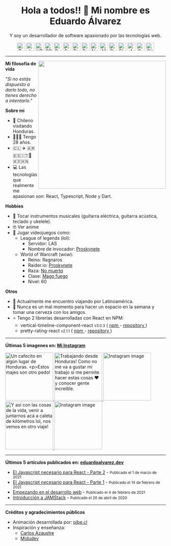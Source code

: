 <h1 align="center">Hola a todos!! 👋 Mi nombre es Eduardo Álvarez</h1>
<p align="center">
  Y soy un desarrollador de software apasionado por las tecnologías web.
</p>

<p align="center">
  <img
					src='https://github.com/Proskynete/Proskynete/blob/master/images/icons/ts.png?raw=true'
					alt=Typescript
					width='25'
					height='25'
				/> <img
					src='https://github.com/Proskynete/Proskynete/blob/master/images/icons/js.png?raw=true'
					alt=Javascript
					width='25'
					height='25'
				/> <img
					src='https://github.com/Proskynete/Proskynete/blob/master/images/icons/html5.png?raw=true'
					alt=HTML5
					width='25'
					height='25'
				/> <img
					src='https://github.com/Proskynete/Proskynete/blob/master/images/icons/css3.png?raw=true'
					alt=CSS3
					width='25'
					height='25'
				/> <img
					src='https://github.com/Proskynete/Proskynete/blob/master/images/icons/bootstrap.png?raw=true'
					alt=Bootstrap
					width='25'
					height='25'
				/> <img
					src='https://github.com/Proskynete/Proskynete/blob/master/images/icons/sass.png?raw=true'
					alt=Sass
					width='25'
					height='25'
				/> <img
					src='https://github.com/Proskynete/Proskynete/blob/master/images/icons/react.png?raw=true'
					alt=React
					width='25'
					height='25'
				/> <img
					src='https://github.com/Proskynete/Proskynete/blob/master/images/icons/redux.png?raw=true'
					alt=Redux
					width='25'
					height='25'
				/> <img
					src='https://github.com/Proskynete/Proskynete/blob/master/images/icons/node.png?raw=true'
					alt=Nodejs
					width='25'
					height='25'
				/> <img
					src='https://github.com/Proskynete/Proskynete/blob/master/images/icons/mongodb.png?raw=true'
					alt=MongoDB
					width='25'
					height='25'
				/> <img
					src='https://github.com/Proskynete/Proskynete/blob/master/images/icons/dart.png?raw=true'
					alt=Dart
					width='25'
					height='25'
				/> <img
					src='https://github.com/Proskynete/Proskynete/blob/master/images/icons/flutter.png?raw=true'
					alt=Flutter
					width='25'
					height='25'
				/> <img
					src='https://github.com/Proskynete/Proskynete/blob/master/images/icons/aws.png?raw=true'
					alt=Amazon Web Services
					width='25'
					height='25'
				/> <img
					src='https://github.com/Proskynete/Proskynete/blob/master/images/icons/gcp.png?raw=true'
					alt=Google Cloud Platform
					width='25'
					height='25'
				/> <img
					src='https://github.com/Proskynete/Proskynete/blob/master/images/icons/git.png?raw=true'
					alt=Git
					width='25'
					height='25'
				/>
</p>

---

<img
  width="400"
  align="right"
  src="https://github.com/Proskynete/Proskynete/blob/master/images/proskynete.gif?raw=true"
/>

<p align="left">
  <strong>Mi filosofía de vida</strong>
</p>
<p>
  <i>"Si no estás dispuesto a darlo todo, no tienes derecho a intentarlo."</i>
</p>

<p align="left">
  <strong>Sobre mi</strong>
</p>
<ul>
  <li>📍 Chileno visitando Honduras.</li>
  <li>👨🏼‍💻 Tengo 28 años.</li>
  <li>🇨🇱 ✈️ 🇦🇷🇪🇸🇮🇹🗿🇲🇽🇭🇳</li>
  <li>
    💻 Las tecnologías que realmente me apasionan son: React, Typescript, Node y
    Dart.
  </li>
</ul>

<p align="left">
  <strong>Hobbies</strong>
</p>
<ul>
  <li>
    🎼 Tocar instrumentos musicales (guitarra eléctrica, guitarra acústica,
    teclado y ukelele).
  </li>
  <li>🤓 Ver anime</li>
  <li>
    👾 Jugar videojuegos como:
    <ul>
      <li>
        League of legends (lol):
        <ul>
          <li>Servidor: LAS</li>
          <li>
            Nombre de invocador:
            <a
              href="https://www.leagueofgraphs.com/es/summoner/las/proskynete"
              target="_blank"
            >
              Proskynete
            </a>
          </li>
        </ul>
      </li>
      <li>
        World of Warcraft (wow):
        <ul>
          <li>Reino: Ragnaros</li>
          <li>
            Raider.io:
            <a
              href="https://raider.io/characters/us/ragnaros/Proskynete"
              target="_blank"
            >
              Proskynete
            </a>
          </li>
          <li>
            Raza:
            <a
              href="https://worldofwarcraft.com/en-us/game/races/undead"
              target="_blank"
            >
              No muerto
            </a>
          </li>
          <li>
            Clase:
            <a
              href="https://worldofwarcraft.com/en-us/game/talent-calculator#mage/fire"
              target="_blank"
            >
              Mago fuego
            </a>
          </li>
          <li>Nivel: 60</li>
        </ul>
      </li>
    </ul>
  </li>
</ul>

<p align="left">
  <strong>Otros</strong>
</p>
<ul>
  <li>🧳 Actualmente me encuentro viajando por Latinoamérica.</li>
  <li>
    🍺 Nunca es un mal momento para hacer un espacio en la semana y tomar una
    cerveza con los amigos.
  </li>
  <li>
    ⭐ Tengo 2 librerías desarrolladas con React en NPM:
    <ul>
      <li>
        vertical-timeline-component-react <small>v3.0.3</small> (
        <a
          href="https://www.npmjs.com/package/vertical-timeline-component-react"
          target="_blank"
        >
          npm
        </a>
        -
        <a
          href="https://github.com/Proskynete/vertical-timeline-component-react"
          target="_blank"
        >
          repository
        </a>
        )
      </li>
      <li>
        pretty-rating-react <small>v2.1.1</small> (
        <a
          href="https://www.npmjs.com/package/pretty-rating-react"
          target="_blank"
        >
          npm
        </a>
        -
        <a
          href="https://github.com/Proskynete/pretty-rating-react"
          target="_blank"
        >
          repository
        </a>
        )
      </li>
    </ul>
  </li>
</ul>

---

<p align="left">
  <strong>
    Últimas 5 imagenes en:
    <a href="https://instagram.com/proskynete" target="_blank">
      Mi Instagram
    </a>
  </strong>
</p>

<a href='https://www.instagram.com/p/CcOW8G0OlAs' target='_blank'>
				<img
					src='https://scontent-frx5-1.cdninstagram.com/v/t51.2885-15/278140654_358298049411886_6157918978119809269_n.jpg?stp=c180.0.1080.1080a_dst-jpg_e35_s640x640_sh0.08&_nc_ht=scontent-frx5-1.cdninstagram.com&_nc_cat=110&_nc_ohc=1G7ECHoCHI0AX8bv7ZF&edm=ABfd0MgBAAAA&ccb=7-4&oh=00_AT8LYYsivpEQ-VCBKkwSXTkmnh8cXS_cxU4tBGgo6Lt5Rg&oe=625FA903&_nc_sid=7bff83'
					alt="Un cafecito en algún lugar de Honduras.

Estos majes son otro pedo!"
width='150'
height='150'
/>
</a><a href='https://www.instagram.com/p/Cb_GOpSAARN' target='_blank'>
<img
					src='https://scontent-frt3-1.cdninstagram.com/v/t51.2885-15/277895915_264982375844814_1364159946048635381_n.jpg?stp=c180.0.1080.1080a_dst-jpg_e35_s640x640_sh0.08&_nc_ht=scontent-frt3-1.cdninstagram.com&_nc_cat=106&_nc_ohc=mPqrNjo0sg8AX_OjM2O&edm=ABfd0MgBAAAA&ccb=7-4&oh=00_AT85Uo9R3eXuaw2Q5lYV7QwWCeqKv1iyVZZsh29sbMKk7Q&oe=625FEB68&_nc_sid=7bff83'
					alt="Trabajando desde Honduras! 
Como no me va a gustar mi trabajo si me permite hacer estas cosas ❤️ y conocer gente increíble."
					width='150'
					height='150'
				/>
</a><a href='https://www.instagram.com/p/CbknlJGgbZM' target='_blank'>
<img
					src='https://scontent-frt3-2.cdninstagram.com/v/t51.2885-15/277401254_1120246868753593_5792336941392140816_n.jpg?stp=c0.120.720.720a_dst-jpg_e15_s640x640&_nc_ht=scontent-frt3-2.cdninstagram.com&_nc_cat=101&_nc_ohc=RNVzl5aQU1YAX-ejYSd&edm=ABfd0MgBAAAA&ccb=7-4&oh=00_AT8FYdtDwqqjCNTmOCyQn2GtHzNdfG88HO9atml7uOUskg&oe=625B525F&_nc_sid=7bff83'
					alt='Instagram image'
					width='150'
					height='150'
				/>
</a><a href='https://www.instagram.com/p/CYQ92X5Ay-x' target='_blank'>
<img
					src='https://scontent-frt3-1.cdninstagram.com/v/t51.2885-15/271118452_150926767288340_6658601939174927593_n.jpg?stp=c0.175.1406.1406a_dst-jpg_e35_s640x640_sh0.08&_nc_ht=scontent-frt3-1.cdninstagram.com&_nc_cat=108&_nc_ohc=fy69fRNKwekAX8r57gI&edm=ABfd0MgBAAAA&ccb=7-4&oh=00_AT8uiy5j_6uob_nrhGvxdcPYiWRzWzLiyQPgt73NakETBw&oe=625F7CAF&_nc_sid=7bff83'
					alt="Y así con las cosas de la vida, venir a juntarnos acá a caleta de kilómetros lol, nos vemos en otro viaje!"
					width='150'
					height='150'
				/>
</a><a href='https://www.instagram.com/p/CYO9EFpAYC6' target='_blank'>
<img
					src='https://scontent-frt3-1.cdninstagram.com/v/t51.2885-15/271147100_2386490614820726_160259203668310633_n.jpg?stp=c0.180.1440.1440a_dst-jpg_e35_s640x640_sh0.08&_nc_ht=scontent-frt3-1.cdninstagram.com&_nc_cat=102&_nc_ohc=malx2lTnEGAAX9-Qp6D&edm=ABfd0MgBAAAA&ccb=7-4&oh=00_AT8hXh5JQrss0QhpTC_FA-pP2BDCyrcXtG7cjPlZQL349A&oe=625FE867&_nc_sid=7bff83'
					alt='Instagram image'
					width='150'
					height='150'
				/>
</a>

---

<p align="left">
  <strong>
    Últimos 5 artículos publicados en:
    <a href="https://eduardoalvarez.dev" target="_blank">
      eduardoalvarez.dev
    </a>
  </strong>
</p>

- [El Javascript necesario para React - Parte 2](https://eduardoalvarez.dev/articulos/el-javascript-necesario-para-react-parte-2) - <small>Publicado el 1 de marzo de 2021</small>
- [El Javascript necesario para React - Parte 1](https://eduardoalvarez.dev/articulos/el-javascript-necesario-para-react-parte-1) - <small>Publicado el 14 de febrero de 2021</small>
- [Empezando en el desarrollo web](https://eduardoalvarez.dev/articulos/empezando-en-el-desarrollo-web) - <small>Publicado el 4 de febrero de 2021</small>
- [Introducción a JAMStack](https://eduardoalvarez.dev/articulos/introduccion-a-jamstack) - <small>Publicado el 26 de abril de 2020</small>

---

<p align="left">
  <strong>Créditos y agradecimientos públicos</strong>
</p>
<ul>
  <li>
    Animación desarrollada por:
    <a href="https://pibe.cl/" target="_blank">
      pibe.cl
    </a>
  </li>
  <li>
    Inspiración y enseñanza:
    <ul>
      <li>
        <a href="https://carlosazaustre.es/" target="_blank">
          Carlos Azaustre
        </a>
      </li>
      <li>
        <a href="https://midu.dev/" target="_blank">
          Midudev
        </a>
      </li>
    </ul>
  </li>
</ul>
